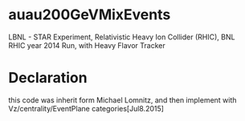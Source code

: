 # auau200GeVMixEvents
LBNL - STAR Experiment, Relativistic Heavy Ion Collider (RHIC), BNL  
RHIC year 2014 Run, with Heavy Flavor Tracker

# Declaration
this code was inherit form Michael Lomnitz, and then implement with Vz/centrality/EventPlane categories[Jul8.2015]
